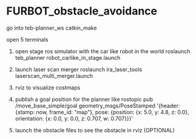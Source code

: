 # FURBOT_obstacle_avoidance

go into teb-planner_ws
catkin_make

open 5 terminals

1) open stage ros simulator with the car like robot in the world
roslaunch teb_planner robot_carlike_in_stage.launch

2) launch laser scan merger
roslaunch ira_laser_tools laserscan_multi_merger.launch

3) rviz to visualize costmaps

4) publish a goal position for the planner like
rostopic pub /move_base_simple/goal geometry_msgs/PoseStamped '{header: {stamp: now, frame_id: "map"}, pose: {position: {x: 5.0, y: 4.8, z: 0.0}, orientation: {x: 0.0, y: 0.0, z: 0.707, w: 0.707}}}'

5) launch the obstacle files to see the obstacle in rviz (OPTIONAL)
